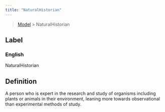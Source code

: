 ```yaml
---
title: "NaturalHistorian"
---
```


> [Model](./../) > NaturalHistorian

## Label

### English
NaturalHistorian


## Definition
A person who is expert in the research and study of organisms including plants or animals in their environment, leaning more towards observational than experimental methods of study. 


    
